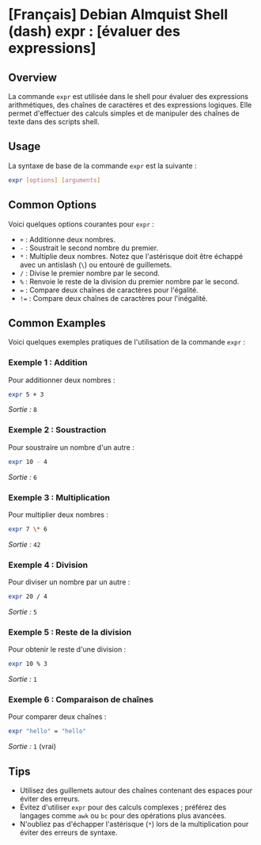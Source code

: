 # [Français] Debian Almquist Shell (dash) expr : [évaluer des expressions]

## Overview
La commande `expr` est utilisée dans le shell pour évaluer des expressions arithmétiques, des chaînes de caractères et des expressions logiques. Elle permet d'effectuer des calculs simples et de manipuler des chaînes de texte dans des scripts shell.

## Usage
La syntaxe de base de la commande `expr` est la suivante :

```bash
expr [options] [arguments]
```

## Common Options
Voici quelques options courantes pour `expr` :

- `+` : Additionne deux nombres.
- `-` : Soustrait le second nombre du premier.
- `*` : Multiplie deux nombres. Notez que l'astérisque doit être échappé avec un antislash (`\`) ou entouré de guillemets.
- `/` : Divise le premier nombre par le second.
- `%` : Renvoie le reste de la division du premier nombre par le second.
- `=` : Compare deux chaînes de caractères pour l'égalité.
- `!=` : Compare deux chaînes de caractères pour l'inégalité.

## Common Examples
Voici quelques exemples pratiques de l'utilisation de la commande `expr` :

### Exemple 1 : Addition
Pour additionner deux nombres :

```bash
expr 5 + 3
```
*Sortie :* `8`

### Exemple 2 : Soustraction
Pour soustraire un nombre d'un autre :

```bash
expr 10 - 4
```
*Sortie :* `6`

### Exemple 3 : Multiplication
Pour multiplier deux nombres :

```bash
expr 7 \* 6
```
*Sortie :* `42`

### Exemple 4 : Division
Pour diviser un nombre par un autre :

```bash
expr 20 / 4
```
*Sortie :* `5`

### Exemple 5 : Reste de la division
Pour obtenir le reste d'une division :

```bash
expr 10 % 3
```
*Sortie :* `1`

### Exemple 6 : Comparaison de chaînes
Pour comparer deux chaînes :

```bash
expr "hello" = "hello"
```
*Sortie :* `1` (vrai)

## Tips
- Utilisez des guillemets autour des chaînes contenant des espaces pour éviter des erreurs.
- Évitez d'utiliser `expr` pour des calculs complexes ; préférez des langages comme `awk` ou `bc` pour des opérations plus avancées.
- N'oubliez pas d'échapper l'astérisque (`*`) lors de la multiplication pour éviter des erreurs de syntaxe.